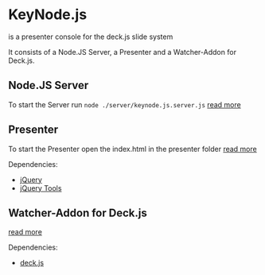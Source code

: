 # KeyNode.js

is a presenter console for the deck.js slide system

It consists of a Node.JS Server, a Presenter and a Watcher-Addon for Deck.js.

## Node.JS Server 

To start the Server run `node ./server/keynode.js.server.js`
[read more](server)

## Presenter 
	
To start the Presenter open the index.html in the presenter folder
[read more](presenter)
	
Dependencies:	
- [jQuery](http://jquery.com) 
- [jQuery Tools](http://jquerytools.org) 
	
## Watcher-Addon for Deck.js 
	
[read more](./watcher)
	
Dependencies:
- [deck.js](http://imakewebthings.github.com/deck.js/)
	